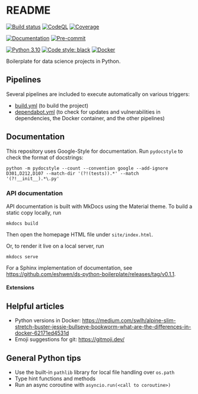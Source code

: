# README

[![Build status](https://github.com/eshwen/ds-python-boilerplate/actions/workflows/build.yml/badge.svg)](https://github.com/eshwen/ds-python-boilerplate/actions/workflows/build.yml)
[![CodeQL](https://github.com/eshwen/ds-python-boilerplate/actions/workflows/codeql-analysis.yml/badge.svg)](https://github.com/eshwen/ds-python-boilerplate/actions/workflows/codeql-analysis.yml)
[![Coverage](https://codecov.io/gh/eshwen/ds-python-boilerplate/branch/main/graph/badge.svg?token=M7NHFR7QTU)](https://codecov.io/gh/eshwen/ds-python-boilerplate)

[![Documentation](https://img.shields.io/badge/docs-Documentation%20--%20GitHub%20Pages-brightgreen?style=flat&logo=readthedocs)](https://eshwen.github.io/ds-python-boilerplate/index.html)
[![Pre-commit](https://img.shields.io/badge/pre--commit-enabled-brightgreen?logo=pre-commit&logoColor=white)](https://github.com/eshwen/ds-python-boilerplate/blob/main/.pre-commit-config.yaml)

[![Python 3.10](https://img.shields.io/badge/python-3.10-blue.svg)](https://www.python.org/downloads/release/python-3106/)
[![Code style: black](https://img.shields.io/badge/code%20style-black-000000.svg)](https://github.com/psf/black)
[![Docker](https://badgen.net/badge/icon/docker?icon=docker&label)](https://docker.com/)

Boilerplate for data science projects in Python.

## Pipelines

Several pipelines are included to execute automatically on various triggers:

* [build.yml](https://github.com/eshwen/ds-python-boilerplate/blob/main/.github/workflows/build.yml) (to build the
  project)
* [dependabot.yml](https://github.com/eshwen/ds-python-boilerplate/blob/main/.github/dependabot.yml) (to check for
  updates and vulnerabilities in dependencies, the Docker container, and the other pipelines)

## Documentation

This repository uses Google-Style for documentation. Run `pydocstyle` to check the format of docstrings:

```shell
python -m pydocstyle --count --convention google --add-ignore D301,D212,D107 --match-dir '(?!(tests)).*' --match '(?!__init__).*\.py'
```

### API documentation

API documentation is built with MkDocs using the Material theme. To build a static copy locally, run

```shell
mkdocs build
```

Then open the homepage HTML file under `site/index.html`.

Or, to render it live on a local server, run

```shell
mkdocs serve
```

For a Sphinx implementation of documentation, see <https://github.com/eshwen/ds-python-boilerplate/releases/tag/v0.1.1>.

#### Extensions

## Helpful articles

- Python versions in
  Docker: https://medium.com/swlh/alpine-slim-stretch-buster-jessie-bullseye-bookworm-what-are-the-differences-in-docker-62171ed4531d
- Emoji suggestions for git: https://gitmoji.dev/

## General Python tips

- Use the built-in `pathlib` library for local file handling over `os.path`
- Type hint functions and methods
- Run an async coroutine with `asyncio.run(<call to coroutine>)`
